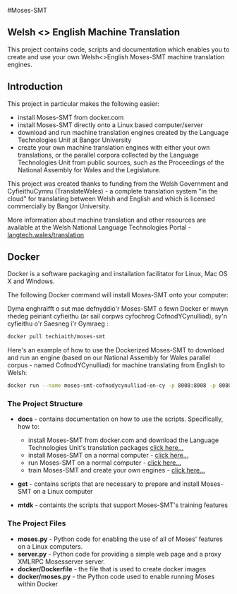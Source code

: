 #Moses-SMT
## Welsh <> English Machine Translation 

This project contains code, scripts and documentation which enables you to create and use your own Welsh<>English Moses-SMT machine translation engines.  

## Introduction
This project in particular makes the following easier:
 
 * install Moses-SMT from docker.com
 * install Moses-SMT directly onto a Linux based computer/server
 * download and run machine translation engines created by the Language Technologies Unit at Bangor University
 * create your own machine translation engines with either your own translations, or the parallel corpora collected by the Language Technologies Unit from public sources, such as the Proceedings of the National Assembly for Wales and the  Legislature.

This project was created thanks to funding from the Welsh Government and CyfieithuCymru (TranslateWales) - a complete translation system "in the cloud" for translating between Welsh and English and which is licensed commercially by Bangor University. 

More information about machine translation and other resources are available at the Welsh National Language Technologies Portal - [langtech.wales/translation](http://langtech.wales/translation)

## Docker
Docker is a software packaging and installation facilitator for Linux, Mac OS X and Windows. 

The following Docker command will install Moses-SMT onto your computer: 

Dyma enghraifft o sut mae defnyddio'r Moses-SMT o fewn Docker er mwyn rhedeg peiriant cyfieithu (ar sail corpws cyfochrog CofnodYCynulliad), sy'n cyfieithu o'r Saesneg i'r Gymraeg :

```sh
docker pull techiaith/moses-smt
```

Here's an example of how to use the Dockerized Moses-SMT to download and run an engine (based on our National Assembly for Wales parallel corpus - named CofnodYCynulliad) for machine translating from English to Welsh: 

```sh
docker run --name moses-smt-cofnodycynulliad-en-cy -p 8008:8008 -p 8080:8080 techiaith/moses-smt start -e CofnodYCynulliad -s en -t cy
```
### The Project Structure

* **docs** - contains documentation on how to use the scripts. Specifically, how to: 
  * install Moses-SMT from docker.com and download the Language Technologies Unit's translation packages [click here...](docs/Docker.md)
  * install Moses-SMT on a normal computer - [click here...](docs/GosodiadArferol.md)
  * run Moses-SMT on a normal computer - [click here...](docs/RhedegMoses.md) 
  * train Moses-SMT and create your own engines - [click here...](docs/Hyfforddi.md)
  
* **get** - contains scripts that are necessary to prepare and install Moses-SMT on a Linux computer
* **mtdk** - containts the scripts that support Moses-SMT's training features

### The Project Files

* **moses.py** - Python code for enabling the use of all of Moses' features on a Linux computers. 
* **server.py** - Python code for providing a simple web page and a proxy XMLRPC Mosesserver server.
* **docker/Dockerfile** - the file that is used to create docker images
* **docker/moses.py** - the Python code used to enable running Moses within Docker
